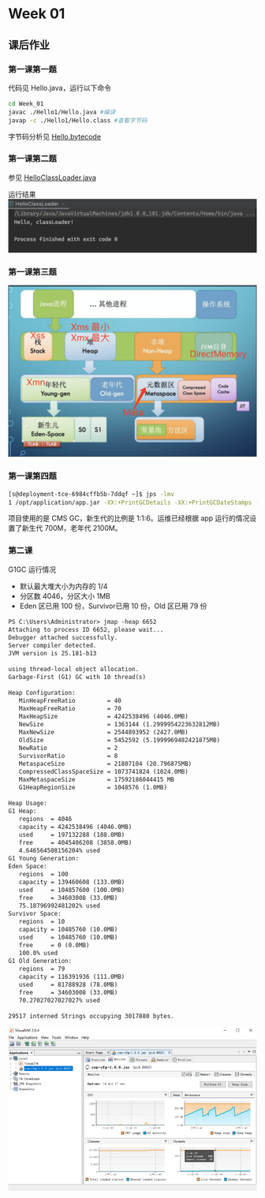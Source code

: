# Week 01
## 课后作业

### 第一课第一题

代码见 Hello.java，运行以下命令

``` sh
cd Week_01
javac ./Hello1/Hello.java #编译
javap -c ./Hello1/Hello.class #查看字节码
```

字节码分析见 [Hello.bytecode](./Hello1/Hello.bytecode)

### 第一课第二题

参见 [HelloClassLoader.java](./HelloClassLoader.java)

运行结果
![](./images/HelloClassLoader.png)

### 第一课第三题

![JMM](./images/JMM.png)

### 第一课第四题

``` sh
[s@deployment-tce-6984cffb5b-7ddqf ~]$ jps -lmv
1 /opt/application/app.jar -XX:+PrintGCDetails -XX:+PrintGCDateStamps -XX:+PrintGCTimeStamps -Xloggc:/opt/logs/gc.log -XX:+UseGCLogFileRotation -XX:NumberOfGCLogFiles=5 -XX:GCLogFileSize=100M -XX:+HeapDumpOnOutOfMemoryError -XX:HeapDumpPath=/opt/logs/apperror.hprof -Xmx2800M -Xms2800M -Xmn700M -XX:SurvivorRatio=6 -XX:+UseConcMarkSweepGC -Dspring.profiles.active=prd
```

项目使用的是 CMS GC，新生代的比例是 1:1:6。运维已经根据 app 运行的情况设置了新生代 700M，老年代 2100M。

### 第二课

G1GC 运行情况

- 默认最大堆大小为内存的 1/4
- 分区数 4046，分区大小 1MB
- Eden 区已用 100 份，Survivor已用 10 份，Old 区已用 79 份 

```
PS C:\Users\Administrator> jmap -heap 6652
Attaching to process ID 6652, please wait...
Debugger attached successfully.
Server compiler detected.
JVM version is 25.181-b13

using thread-local object allocation.
Garbage-First (G1) GC with 10 thread(s)

Heap Configuration:
   MinHeapFreeRatio         = 40
   MaxHeapFreeRatio         = 70
   MaxHeapSize              = 4242538496 (4046.0MB)
   NewSize                  = 1363144 (1.2999954223632812MB)
   MaxNewSize               = 2544893952 (2427.0MB)
   OldSize                  = 5452592 (5.1999969482421875MB)
   NewRatio                 = 2
   SurvivorRatio            = 8
   MetaspaceSize            = 21807104 (20.796875MB)
   CompressedClassSpaceSize = 1073741824 (1024.0MB)
   MaxMetaspaceSize         = 17592186044415 MB
   G1HeapRegionSize         = 1048576 (1.0MB)

Heap Usage:
G1 Heap:
   regions  = 4046
   capacity = 4242538496 (4046.0MB)
   used     = 197132288 (188.0MB)
   free     = 4045406208 (3858.0MB)
   4.646564508156204% used
G1 Young Generation:
Eden Space:
   regions  = 100
   capacity = 139460608 (133.0MB)
   used     = 104857600 (100.0MB)
   free     = 34603008 (33.0MB)
   75.18796992481202% used
Survivor Space:
   regions  = 10
   capacity = 10485760 (10.0MB)
   used     = 10485760 (10.0MB)
   free     = 0 (0.0MB)
   100.0% used
G1 Old Generation:
   regions  = 79
   capacity = 116391936 (111.0MB)
   used     = 81788928 (78.0MB)
   free     = 34603008 (33.0MB)
   70.27027027027027% used

29517 interned Strings occupying 3017880 bytes.
```

![G1GC](./images/G1GC.png)
